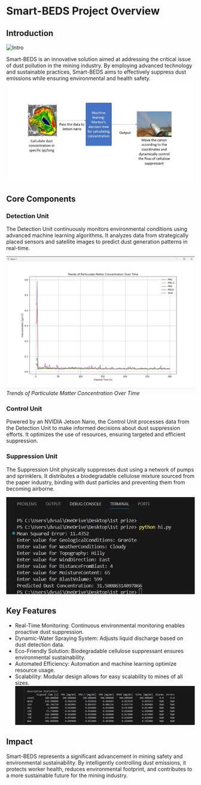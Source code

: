 # Smart-BEDS Project Overview

## Introduction
![Intro](https://github.com/Tharaniesh3/Moongdal/blob/main/smartbeds.png)

Smart-BEDS is an innovative solution aimed at addressing the critical issue of dust pollution in the mining industry. By employing advanced technology and sustainable practices, Smart-BEDS aims to effectively suppress dust emissions while ensuring environmental and health safety.
![Project Workflow](https://github.com/Tharaniesh3/Moongdal/blob/main/Img7.jfif)

## Core Components

### Detection Unit
The Detection Unit continuously monitors environmental conditions using advanced machine learning algorithms. It analyzes data from strategically placed sensors and satellite images to predict dust generation patterns in real-time.

![Trends of Particulate Matter Concentration Over Time](https://github.com/Tharaniesh3/Moongdal/blob/main/Img4.jfif)
*Trends of Particulate Matter Concentration Over Time*

### Control Unit
Powered by an NVIDIA Jetson Nano, the Control Unit processes data from the Detection Unit to make informed decisions about dust suppression efforts. It optimizes the use of resources, ensuring targeted and efficient suppression.

### Suppression Unit
The Suppression Unit physically suppresses dust using a network of pumps and sprinklers. It distributes a biodegradable cellulose mixture sourced from the paper industry, binding with dust particles and preventing them from becoming airborne.

![Mean Squared Error Calculation](https://github.com/Tharaniesh3/Moongdal/blob/main/Img1.jfif)

## Key Features

- Real-Time Monitoring: Continuous environmental monitoring enables proactive dust suppression.
- Dynamic-Water Spraying System: Adjusts liquid discharge based on dust detection data.
- Eco-Friendly Solution: Biodegradable cellulose suppressant ensures environmental sustainability.
- Automated Efficiency: Automation and machine learning optimize resource usage.
- Scalability: Modular design allows for easy scalability to mines of all sizes.
![Descriptive Statistics](https://github.com/Tharaniesh3/Moongdal/blob/main/Img6.jfif)


## Impact
Smart-BEDS represents a significant advancement in mining safety and environmental sustainability. By intelligently controlling dust emissions, it protects worker health, reduces environmental footprint, and contributes to a more sustainable future for the mining industry.
